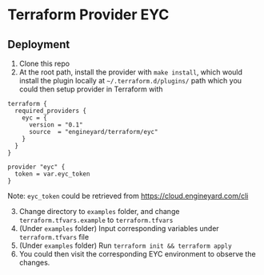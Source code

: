 # Terraform Provider EYC


## Deployment

1) Clone this repo
2) At the root path, install the provider with `make install`, which would install the plugin locally at `~/.terraform.d/plugins/` path which you could then setup provider in Terraform with 

```
terraform {
  required_providers {
    eyc = {
      version = "0.1"
      source  = "engineyard/terraform/eyc"
    }
  }
}

provider "eyc" {
  token = var.eyc_token
}
```

Note: `eyc_token` could be retrieved from https://cloud.engineyard.com/cli

3) Change directory to `examples` folder, and change `terraform.tfvars.example` to `terraform.tfvars`
4) (Under `examples` folder) Input corresponding variables under `terraform.tfvars` file
5) (Under `examples` folder) Run `terraform init && terraform apply`
6) You could then visit the corresponding EYC environment to observe the changes.
